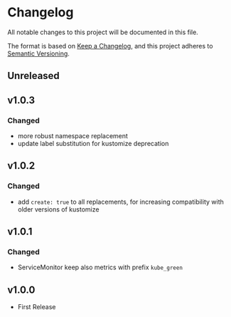 # Changelog

All notable changes to this project will be documented in this file.

The format is based on [Keep a Changelog](https://keepachangelog.com/en/1.0.0/),
and this project adheres to [Semantic Versioning](https://semver.org/spec/v2.0.0.html).

## Unreleased

## v1.0.3

### Changed

- more robust namespace replacement
- update label substitution for kustomize deprecation

## v1.0.2

### Changed

- add `create: true` to all replacements, for increasing compatibility with older versions of kustomize

## v1.0.1

### Changed

- ServiceMonitor keep also metrics with prefix `kube_green`

## v1.0.0

- First Release
